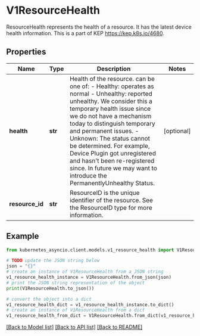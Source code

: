 # V1ResourceHealth

ResourceHealth represents the health of a resource. It has the latest device health information. This is a part of KEP https://kep.k8s.io/4680.

## Properties

Name | Type | Description | Notes
------------ | ------------- | ------------- | -------------
**health** | **str** | Health of the resource. can be one of:  - Healthy: operates as normal  - Unhealthy: reported unhealthy. We consider this a temporary health issue               since we do not have a mechanism today to distinguish               temporary and permanent issues.  - Unknown: The status cannot be determined.             For example, Device Plugin got unregistered and hasn&#39;t been re-registered since.  In future we may want to introduce the PermanentlyUnhealthy Status. | [optional] 
**resource_id** | **str** | ResourceID is the unique identifier of the resource. See the ResourceID type for more information. | 

## Example

```python
from kubernetes_asyncio.client.models.v1_resource_health import V1ResourceHealth

# TODO update the JSON string below
json = "{}"
# create an instance of V1ResourceHealth from a JSON string
v1_resource_health_instance = V1ResourceHealth.from_json(json)
# print the JSON string representation of the object
print(V1ResourceHealth.to_json())

# convert the object into a dict
v1_resource_health_dict = v1_resource_health_instance.to_dict()
# create an instance of V1ResourceHealth from a dict
v1_resource_health_from_dict = V1ResourceHealth.from_dict(v1_resource_health_dict)
```
[[Back to Model list]](../README.md#documentation-for-models) [[Back to API list]](../README.md#documentation-for-api-endpoints) [[Back to README]](../README.md)


